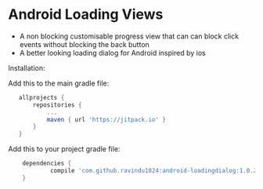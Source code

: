 # Android Loading Views
 - A non blocking customisable progress view that can can block click events without blocking the back button
 - A better looking loading dialog for Android inspired by ios
 
 Installation:
 
 Add this to the main gradle file: 
 ```gradle
 	allprojects {
		repositories {
			...
			maven { url 'https://jitpack.io' }
		}
	}
```

Add this to your project gradle file:
```gradle
	dependencies {
	        compile 'com.github.ravindu1024:android-loadingdialog:1.0.2'
	}

```
